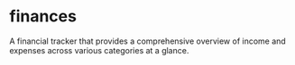 # finances
A financial tracker that provides a comprehensive overview of income and expenses across various categories at a glance.

